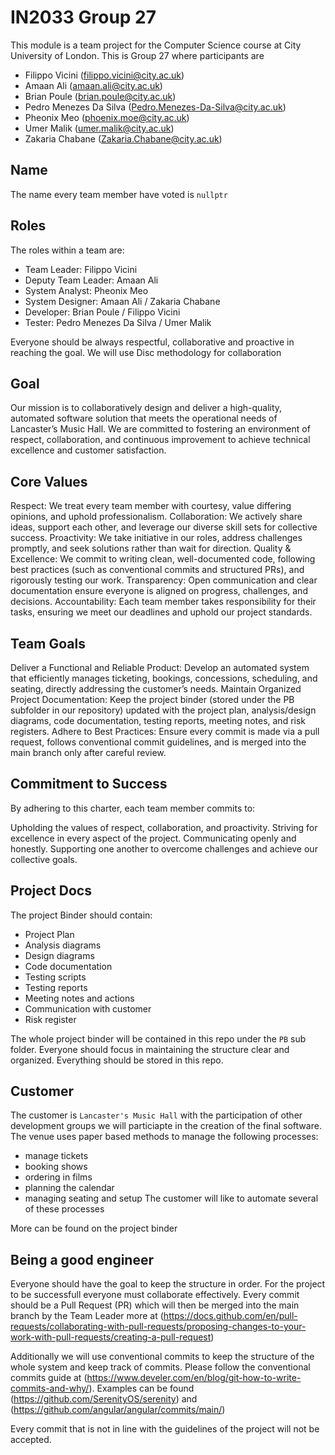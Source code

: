 # IN2033 Group 27
This module is a team project for the Computer Science course at City University of London. This is Group 27 where participants are
- Filippo Vicini (filippo.vicini@city.ac.uk)
- Amaan Ali (amaan.ali@city.ac.uk)
- Brian Poule (brian.poule@city.ac.uk)
- Pedro Menezes Da Silva (Pedro.Menezes-Da-Silva@city.ac.uk)
- Pheonix Meo (phoenix.moe@city.ac.uk)
- Umer Malik (umer.malik@city.ac.uk)
- Zakaria Chabane (Zakaria.Chabane@city.ac.uk)

## Name 
The name every team member have voted is `nullptr`

## Roles 
The roles within a team are: 
- Team Leader: Filippo Vicini
- Deputy Team Leader: Amaan Ali
- System Analyst: Pheonix Meo
- System Designer: Amaan Ali / Zakaria Chabane
- Developer: Brian Poule / Filippo Vicini
- Tester: Pedro Menezes Da Silva / Umer Malik

Everyone should be always respectful, collaborative and proactive in reaching the goal. We will use Disc methodology for collaboration

## Goal
Our mission is to collaboratively design and deliver a high-quality, automated software solution that meets the operational needs of Lancaster’s Music Hall. We are committed to fostering an environment of respect, collaboration, and continuous improvement to achieve technical excellence and customer satisfaction.

## Core Values
Respect: We treat every team member with courtesy, value differing opinions, and uphold professionalism.
Collaboration: We actively share ideas, support each other, and leverage our diverse skill sets for collective success.
Proactivity: We take initiative in our roles, address challenges promptly, and seek solutions rather than wait for direction.
Quality & Excellence: We commit to writing clean, well-documented code, following best practices (such as conventional commits and structured PRs), and rigorously testing our work.
Transparency: Open communication and clear documentation ensure everyone is aligned on progress, challenges, and decisions.
Accountability: Each team member takes responsibility for their tasks, ensuring we meet our deadlines and uphold our project standards.

## Team Goals
Deliver a Functional and Reliable Product: Develop an automated system that efficiently manages ticketing, bookings, concessions, scheduling, and seating, directly addressing the customer’s needs.
Maintain Organized Project Documentation: Keep the project binder (stored under the PB subfolder in our repository) updated with the project plan, analysis/design diagrams, code documentation, testing reports, meeting notes, and risk registers.
Adhere to Best Practices: Ensure every commit is made via a pull request, follows conventional commit guidelines, and is merged into the main branch only after careful review.

## Commitment to Success
By adhering to this charter, each team member commits to:

Upholding the values of respect, collaboration, and proactivity.
Striving for excellence in every aspect of the project.
Communicating openly and honestly.
Supporting one another to overcome challenges and achieve our collective goals.

## Project Docs

The project Binder should contain:
- Project Plan
- Analysis diagrams
- Design diagrams
- Code documentation
- Testing scripts
- Testing reports
- Meeting notes and actions
- Communication with customer
- Risk register

The whole project binder will be contained in this repo under the `PB` sub folder. Everyone should focus in maintaining the structure clear and organized.
Everything should be stored in this repo. 

## Customer
The customer is `Lancaster's Music Hall` with the participation of other development groups we will particiapte in the creation of the final software. The venue uses paper based methods to manage the following processes:
- manage tickets
- booking shows
- ordering in films
- planning the calendar
- managing seating and setup
The customer will like to automate several of these processes 

More can be found on the project binder 

## Being a good engineer
Everyone should have the goal to keep the structure in order. For the project to be successfull everyone must collaborate effectively.
Every commit should be a Pull Request (PR) which will then be merged into the main branch by the Team Leader more at (https://docs.github.com/en/pull-requests/collaborating-with-pull-requests/proposing-changes-to-your-work-with-pull-requests/creating-a-pull-request)

Additionally we will use conventional commits to keep the structure of the whole system and keep track of commits. Please follow the conventional commits guide at (https://www.develer.com/en/blog/git-how-to-write-commits-and-why/). Examples can be found (https://github.com/SerenityOS/serenity) and (https://github.com/angular/angular/commits/main/) 

Every commit that is not in line with the guidelines of the project will not be accepted. 



